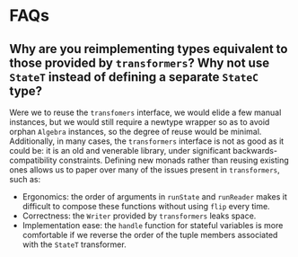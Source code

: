 # FAQs

## Why are you reimplementing types equivalent to those provided by `transformers`? Why not use `StateT` instead of defining a separate `StateC` type?

Were we to reuse the `transfomers` interface, we would elide a few manual instances, but we would still require a newtype wrapper so as to avoid orphan `Algebra` instances, so the degree of reuse would be minimal. Additionally, in many cases, the `transformers` interface is not as good as it could be: it is an old and venerable library, under significant backwards-compatibility constraints. Defining new monads rather than reusing existing ones allows us to paper over many of the issues present in `transformers`, such as:
* Ergonomics: the order of arguments in `runState` and `runReader` makes it difficult to compose these functions without using `flip` every time.
* Correctness: the `Writer` provided by `transformers` leaks space.
* Implementation ease: the `handle` function for stateful variables is more comfortable if we reverse the order of the tuple members associated with the `StateT` transformer.
